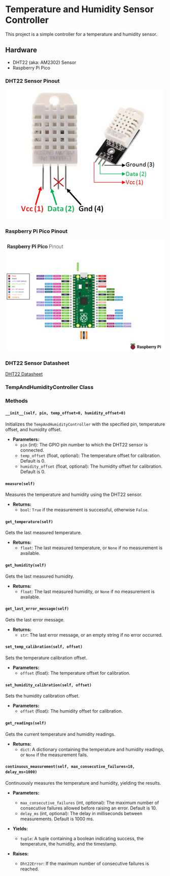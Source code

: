 # Temperature and Humidity Sensor Controller
This project is a simple controller for a temperature and humidity sensor.

## Hardware
- DHT22 (aka: AM2302) Sensor
- Raspberry Pi Pico


### DHT22 Sensor Pinout
![DHT22-Sensor-Pinout.png](.assets/DHT22-Sensor-Pinout.png)

### Raspberry Pi Pico Pinout
![Raspberry_Pi_Pico_Pinout.png](.assets/Raspberry_Pi_Pico_Pinout.png)

### DHT22 Sensor Datasheet
[DHT22 Datasheet](.assets/DHT22.pdf)

### TempAndHumidityController Class
### Methods

#### `__init__(self, pin, temp_offset=0, humidity_offset=0)`
Initializes the `TempAndHumidityController` with the specified pin, temperature offset, and humidity offset.

- **Parameters:**
  - `pin` (int): The GPIO pin number to which the DHT22 sensor is connected.
  - `temp_offset` (float, optional): The temperature offset for calibration. Default is 0.
  - `humidity_offset` (float, optional): The humidity offset for calibration. Default is 0.

#### `measure(self)`
Measures the temperature and humidity using the DHT22 sensor.

- **Returns:**
  - `bool`: `True` if the measurement is successful, otherwise `False`.

#### `get_temperature(self)`
Gets the last measured temperature.

- **Returns:**
  - `float`: The last measured temperature, or `None` if no measurement is available.

#### `get_humidity(self)`
Gets the last measured humidity.

- **Returns:**
  - `float`: The last measured humidity, or `None` if no measurement is available.

#### `get_last_error_message(self)`
Gets the last error message.

- **Returns:**
  - `str`: The last error message, or an empty string if no error occurred.

#### `set_temp_calibration(self, offset)`
Sets the temperature calibration offset.

- **Parameters:**
  - `offset` (float): The temperature offset for calibration.

#### `set_humidity_calibration(self, offset)`
Sets the humidity calibration offset.

- **Parameters:**
  - `offset` (float): The humidity offset for calibration.

#### `get_readings(self)`
Gets the current temperature and humidity readings.

- **Returns:**
  - `dict`: A dictionary containing the temperature and humidity readings, or `None` if the measurement fails.

#### `continuous_measurement(self, max_consecutive_failures=10, delay_ms=1000)`
Continuously measures the temperature and humidity, yielding the results.

- **Parameters:**
  - `max_consecutive_failures` (int, optional): The maximum number of consecutive failures allowed before raising an error. Default is 10.
  - `delay_ms` (int, optional): The delay in milliseconds between measurements. Default is 1000 ms.

- **Yields:**
  - `tuple`: A tuple containing a boolean indicating success, the temperature, the humidity, and the timestamp.

- **Raises:**
  - `Dht22Error`: If the maximum number of consecutive failures is reached.
